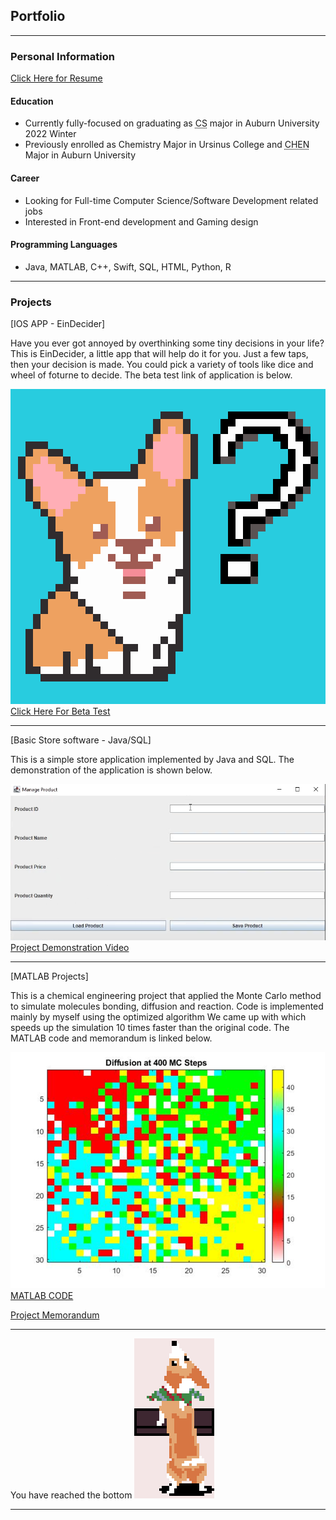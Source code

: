 ## Portfolio

---
### Personal Information
<a href="https://drive.google.com/file/d/1qieMAnWqSHI2vMPlEW8h6TajBF1OJGUi/view?usp=sharing">Click Here for Resume</a>

#### Education
- Currently fully-focused on graduating as <abbr title= "Computer Science">CS</abbr> major in Auburn University 2022 Winter
- Previously enrolled as Chemistry Major in Ursinus College and <abbr title= "Chemical Engieerning">CHEN</abbr> Major in Auburn University
 
#### Career
- Looking for Full-time Computer Science/Software Development related jobs
- Interested in Front-end development and Gaming design

#### Programming Languages
- Java, MATLAB, C++, Swift, SQL, HTML, Python, R


---

### Projects

[IOS APP - EinDecider]

Have you ever got annoyed by overthinking some tiny decisions in your life?
This is EinDecider, a little app that will help do it for you.
Just a few taps, then your decision is made.
You could pick a variety of tools like dice and wheel of foturne to decide.
The beta test link of application is below.

<img src="images/Selection.png"/>
<a href="http://testflight.apple.com/join/7jpiiCaV">Click Here For Beta Test</a>

---
[Basic Store software - Java/SQL]

This is a simple store application implemented by Java and SQL.
The demonstration of the application is shown below.

<img src="images/projectscreenshot.png"/>
<a href="https://youtu.be/6gTvhO-yf8A">Project Demonstration Video</a>


---
[MATLAB Projects]

This is a chemical engineering project that applied the Monte Carlo method 
to simulate molecules bonding, diffusion and reaction.
Code is implemented mainly by myself using the optimized algorithm 
We came up with which speeds up the simulation 10 times faster than the original code.
The MATLAB code and memorandum is linked below.

<img src="images/project2 mc400.png"/>
<a href="https://drive.google.com/file/d/1KQZWLTnoYie4cceFBCERvQxVZdjsGuG_/view?usp=sharing">MATLAB CODE</a>

<a href="https://drive.google.com/file/d/185TY-MZDcOt2dn_rTamlDS2knvcWF_TE/view?usp=sharing">Project Memorandum</a>

---
You have reached the bottom
<img src="images/Ein3.png"/>

---

